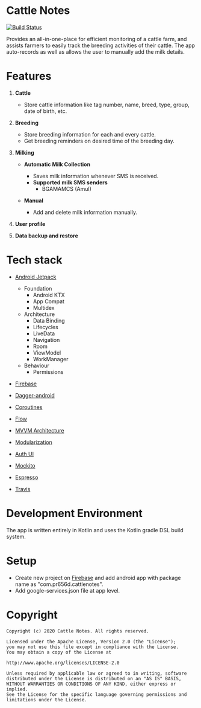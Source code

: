 # Cattle Notes

[![Build Status](https://travis-ci.com/pr656d/CattleNOTES.svg?token=XKzGx5G9zSSfxy3fjRts&branch=master)](https://travis-ci.com/pr656d/CattleNOTES)

Provides an all-in-one-place for efficient monitoring of a cattle farm, and assists farmers to easily
track the breeding activities of their cattle. The app auto-records as well as allows the user to
manually add the milk details.

# Features

1. **Cattle**
    - Store cattle information like tag number, name, breed, type, group, date of birth, etc.

2. **Breeding**
    - Store breeding information for each and every cattle.
    - Get breeding reminders on desired time of the breeding day.

3. **Milking**
    - **Automatic Milk Collection**
        - Saves milk information whenever SMS is received.
        - **Supported milk SMS senders**
            - BGAMAMCS (Amul)
    
    - **Manual**
        - Add and delete milk information manually.

4. **User profile**

5. **Data backup and restore**

# Tech stack

- [Android Jetpack](https://developer.android.com/jetpack/)
    - Foundation
        - Android KTX
        - App Compat
        - Multidex
    - Architecture
        - Data Binding
        - Lifecycles
        - LiveData
        - Navigation
        - Room
        - ViewModel
        - WorkManager
    - Behaviour
        - Permissions

- [Firebase](https://firebase.google.com/)

- [Dagger-android](https://developer.android.com/training/dependency-injection/dagger-android)

- [Coroutines](https://kotlinlang.org/docs/reference/coroutines-overview.html)

- [Flow](https://kotlinlang.org/docs/reference/coroutines/flow.html)

- [MVVM Architecture](https://developer.android.com/jetpack/docs/guide)

- [Modularization](https://medium.com/google-developer-experts/modularizing-android-applications-9e2d18f244a0)

- [Auth UI](https://firebase.google.com/docs/auth/android/firebaseui)

- [Mockito](https://github.com/mockito/mockito)

- [Espresso](https://developer.android.com/training/testing/espresso/)

- [Travis](http://travis-ci.com/)

# Development Environment

The app is written entirely in Kotlin and uses the Kotlin gradle DSL build system.

# Setup

- Create new project on [Firebase](https://firebase.google.com/) and add android app with package name as "com.pr656d.cattlenotes". 
- Add google-services.json file at app level.

# Copyright

    Copyright (c) 2020 Cattle Notes. All rights reserved.

    Licensed under the Apache License, Version 2.0 (the "License");
    you may not use this file except in compliance with the License.
    You may obtain a copy of the License at

    http://www.apache.org/licenses/LICENSE-2.0

    Unless required by applicable law or agreed to in writing, software
    distributed under the License is distributed on an "AS IS" BASIS,
    WITHOUT WARRANTIES OR CONDITIONS OF ANY KIND, either express or implied.
    See the License for the specific language governing permissions and
    limitations under the License.
